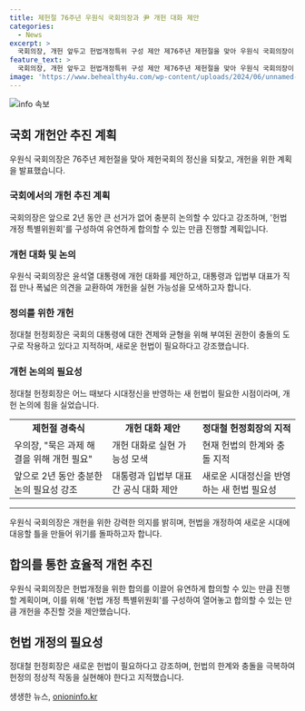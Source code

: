 ```yaml
---
title: 제헌절 76주년 우원식 국회의장과 尹 개헌 대화 제안
categories:
  - News
excerpt: >
  국회의장, 개헌 앞두고 헌법개정특위 구성 제안 제76주년 제헌절을 맞아 우원식 국회의장이 22대 국회에서 개헌을 성사시키겠다고 밝혔다. 2년 동안 큰 선거가 없으므로 충분히 논의 가능하다며 윤석열 대통령에게 대화를 제안했다. 이를 통해 새로운 시대에 대응해야 한다는 의지를 강조하며, 개헌 특별위원회를 구성하고 국민투표를 위한 목표를 제시했다. 또한, 정대철 헌정회장은 역대 최장 지각 평가에 대해 부끄러운 상황이라며 새 헌법이 필요한 시점이라고 주장하고 있다.
feature_text: >
  국회의장, 개헌 앞두고 헌법개정특위 구성 제안 제76주년 제헌절을 맞아 우원식 국회의장이 22대 국회에서 개헌을 성사시키겠다고 밝혔다. 2년 동안 큰 선거가 없으므로 충분히 논의 가능하다며 윤석열 대통령에게 대화를 제안했다. 이를 통해 새로운 시대에 대응해야 한다는 의지를 강조하며, 개헌 특별위원회를 구성하고 국민투표를 위한 목표를 제시했다. 또한, 정대철 헌정회장은 역대 최장 지각 평가에 대해 부끄러운 상황이라며 새 헌법이 필요한 시점이라고 주장하고 있다.
image: 'https://www.behealthy4u.com/wp-content/uploads/2024/06/unnamed-file.png'
---
```


<p><img src="https://www.behealthy4u.com/wp-content/uploads/2024/06/unnamed-file.png" alt="info 속보" /></p>

<h2 data-ke-size="size26">국회 개헌안 추진 계획</h2>

<p data-ke-size="size16">우원식 국회의장은 76주년 제헌절을 맞아 제헌국회의 정신을 되찾고, 개헌을 위한 계획을 발표했습니다.</p>

<h3>국회에서의 개헌 추진 계획</h3>

<p data-ke-size="size16">국회의장은 앞으로 2년 동안 큰 선거가 없어 충분히 논의할 수 있다고 강조하며, '헌법 개정 특별위원회'를 구성하여 유연하게 합의할 수 있는 만큼 진행할 계획입니다.</p>

<h3>개헌 대화 및 논의</h3>

<p data-ke-size="size16">우원식 국회의장은 윤석열 대통령에 개헌 대화를 제안하고, 대통령과 입법부 대표가 직접 만나 폭넓은 의견을 교환하여 개헌을 실현 가능성을 모색하고자 합니다.</p>

<h3>정의를 위한 개헌</h3>

<p data-ke-size="size16">정대철 헌정회장은 국회의 대통령에 대한 견제와 균형을 위해 부여된 권한이 충돌의 도구로 작용하고 있다고 지적하며, 새로운 헌법이 필요하다고 강조했습니다.</p>

<h3>개헌 논의의 필요성</h3>

<p data-ke-size="size16">정대철 헌정회장은 어느 때보다 시대정신을 반영하는 새 헌법이 필요한 시점이라며, 개헌 논의에 힘을 실었습니다.</p>

<table>
  <tr>
    <td style="text-align: center; height: 17px;"><b>제헌절 경축식</b></td>
    <td style="text-align: center; height: 17px;"><b>개헌 대화 제안</b></td>
    <td style="text-align: center; height: 17px;"><b>정대철 헌정회장의 지적</b></td>
  </tr>
  <tr>
    <td data-ke-style="style27">우의장, "묵은 과제 해결을 위해 개헌 필요"</td>
    <td data-ke-style="style27">개헌 대화로 실현 가능성 모색</td>
    <td data-ke-style="style27">현재 헌법의 한계와 충돌 지적</td>
  </tr>
  <tr>
    <td data-ke-style="style27">앞으로 2년 동안 충분한 논의 필요성 강조</td>
    <td data-ke-style="style27">대통령과 입법부 대표 간 공식 대화 제안</td>
    <td data-ke-style="style27">새로운 시대정신을 반영하는 새 헌법 필요성</td>
  </tr>
</table>

<hr>

<p data-ke-size="size16">우원식 국회의장은 개헌을 위한 강력한 의지를 밝히며, 헌법을 개정하여 새로운 시대에 대응할 틀을 만들어 위기를 돌파하고자 합니다.</p>

<h2 data-ke-size="size26">합의를 통한 효율적 개헌 추진</h2>

<p data-ke-size="size16">우원식 국회의장은 헌법개정을 위한 합의를 이끌어 유연하게 합의할 수 있는 만큼 진행할 계획이며, 이를 위해 '헌법 개정 특별위원회'를 구성하여 열어놓고 합의할 수 있는 만큼 개헌을 추진할 것을 제안했습니다.</p>

<h2 data-ke-size="size26">헌법 개정의 필요성</h2>

<p data-ke-size="size16">정대철 헌정회장은 새로운 헌법이 필요하다고 강조하며, 헌법의 한계와 충돌을 극복하여 헌정의 정상적 작동을 실현해야 한다고 지적했습니다.</p>
생생한 뉴스, <a href="https://onioninfo.kr" rel="dofollow">onioninfo.kr</a>


